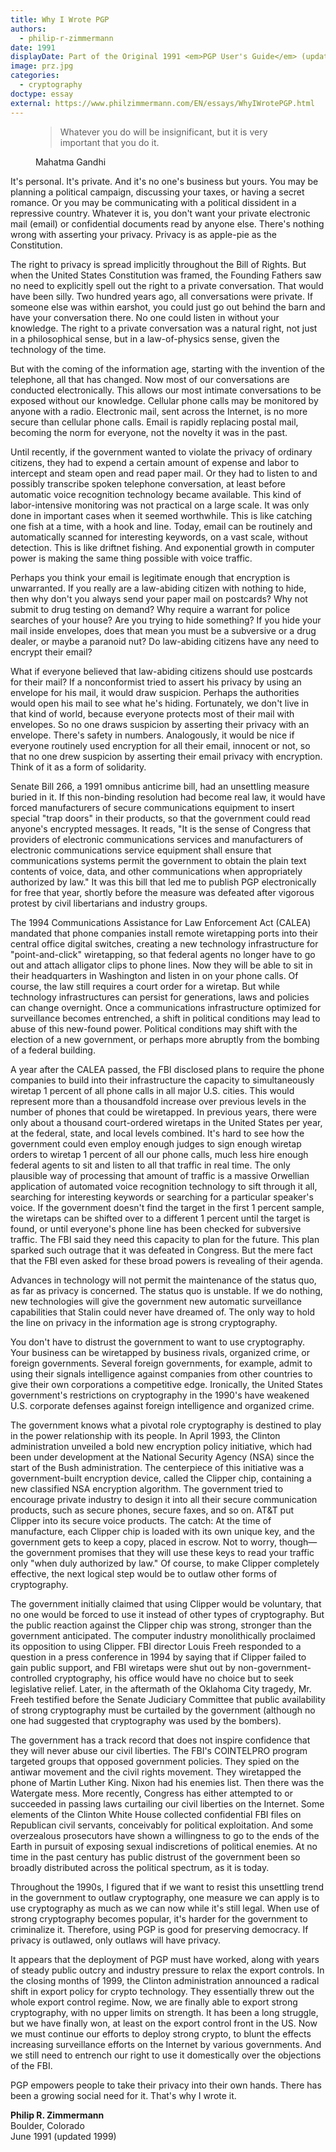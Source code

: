 ```yaml
---
title: Why I Wrote PGP
authors:
  - philip-r-zimmermann
date: 1991
displayDate: Part of the Original 1991 <em>PGP User's Guide</em> (updated in 1999)
image: prz.jpg
categories:
  - cryptography
doctype: essay
external: https://www.philzimmermann.com/EN/essays/WhyIWrotePGP.html
---
```


<figure>
  <blockquote>
    <p>Whatever you do will be insignificant, but it is very important that you do it.</p>
  </blockquote>
  <figcaption>Mahatma Gandhi</figcaption>
</figure>

It's personal. It's private. And it's no one's business but yours. You may be planning a political campaign, discussing your taxes, or having a secret romance. Or you may be communicating with a political dissident in a repressive country. Whatever it is, you don't want your private electronic mail (email) or confidential documents read by anyone else. There's nothing wrong with asserting your privacy. Privacy is as apple-pie as the Constitution.

The right to privacy is spread implicitly throughout the Bill of Rights. But when the United States Constitution was framed, the Founding Fathers saw no need to explicitly spell out the right to a private conversation. That would have been silly. Two hundred years ago, all conversations were private. If someone else was within earshot, you could just go out behind the barn and have your conversation there. No one could listen in without your knowledge. The right to a private conversation was a natural right, not just in a philosophical sense, but in a law-of-physics sense, given the technology of the time.

But with the coming of the information age, starting with the invention of the telephone, all that has changed. Now most of our conversations are conducted electronically. This allows our most intimate conversations to be exposed without our knowledge. Cellular phone calls may be monitored by anyone with a radio. Electronic mail, sent across the Internet, is no more secure than cellular phone calls. Email is rapidly replacing postal mail, becoming the norm for everyone, not the novelty it was in the past.

Until recently, if the government wanted to violate the privacy of ordinary citizens, they had to expend a certain amount of expense and labor to intercept and steam open and read paper mail. Or they had to listen to and possibly transcribe spoken telephone conversation, at least before automatic voice recognition technology became available. This kind of labor-intensive monitoring was not practical on a large scale. It was only done in important cases when it seemed worthwhile. This is like catching one fish at a time, with a hook and line. Today, email can be routinely and automatically scanned for interesting keywords, on a vast scale, without detection. This is like driftnet fishing. And exponential growth in computer power is making the same thing possible with voice traffic.

Perhaps you think your email is legitimate enough that encryption is unwarranted. If you really are a law-abiding citizen with nothing to hide, then why don't you always send your paper mail on postcards? Why not submit to drug testing on demand? Why require a warrant for police searches of your house? Are you trying to hide something? If you hide your mail inside envelopes, does that mean you must be a subversive or a drug dealer, or maybe a paranoid nut? Do law-abiding citizens have any need to encrypt their email?

What if everyone believed that law-abiding citizens should use postcards for their mail? If a nonconformist tried to assert his privacy by using an envelope for his mail, it would draw suspicion. Perhaps the authorities would open his mail to see what he's hiding. Fortunately, we don't live in that kind of world, because everyone protects most of their mail with envelopes. So no one draws suspicion by asserting their privacy with an envelope. There's safety in numbers. Analogously, it would be nice if everyone routinely used encryption for all their email, innocent or not, so that no one drew suspicion by asserting their email privacy with encryption. Think of it as a form of solidarity.

Senate Bill 266, a 1991 omnibus anticrime bill, had an unsettling measure buried in it. If this non-binding resolution had become real law, it would have forced manufacturers of secure communications equipment to insert special "trap doors" in their products, so that the government could read anyone's encrypted messages. It reads, "It is the sense of Congress that providers of electronic communications services and manufacturers of electronic communications service equipment shall ensure that communications systems permit the government to obtain the plain text contents of voice, data, and other communications when appropriately authorized by law." It was this bill that led me to publish PGP electronically for free that year, shortly before the measure was defeated after vigorous protest by civil libertarians and industry groups.

The 1994 Communications Assistance for Law Enforcement Act (CALEA) mandated that phone companies install remote wiretapping ports into their central office digital switches, creating a new technology infrastructure for "point-and-click" wiretapping, so that federal agents no longer have to go out and attach alligator clips to phone lines. Now they will be able to sit in their headquarters in Washington and listen in on your phone calls. Of course, the law still requires a court order for a wiretap. But while technology infrastructures can persist for generations, laws and policies can change overnight. Once a communications infrastructure optimized for surveillance becomes entrenched, a shift in political conditions may lead to abuse of this new-found power. Political conditions may shift with the election of a new government, or perhaps more abruptly from the bombing of a federal building.

A year after the CALEA passed, the FBI disclosed plans to require the phone companies to build into their infrastructure the capacity to simultaneously wiretap 1 percent of all phone calls in all major U.S. cities. This would represent more than a thousandfold increase over previous levels in the number of phones that could be wiretapped. In previous years, there were only about a thousand court-ordered wiretaps in the United States per year, at the federal, state, and local levels combined. It's hard to see how the government could even employ enough judges to sign enough wiretap orders to wiretap 1 percent of all our phone calls, much less hire enough federal agents to sit and listen to all that traffic in real time. The only plausible way of processing that amount of traffic is a massive Orwellian application of automated voice recognition technology to sift through it all, searching for interesting keywords or searching for a particular speaker's voice. If the government doesn't find the target in the first 1 percent sample, the wiretaps can be shifted over to a different 1 percent until the target is found, or until everyone's phone line has been checked for subversive traffic. The FBI said they need this capacity to plan for the future. This plan sparked such outrage that it was defeated in Congress. But the mere fact that the FBI even asked for these broad powers is revealing of their agenda.

Advances in technology will not permit the maintenance of the status quo, as far as privacy is concerned. The status quo is unstable. If we do nothing, new technologies will give the government new automatic surveillance capabilities that Stalin could never have dreamed of. The only way to hold the line on privacy in the information age is strong cryptography.

You don't have to distrust the government to want to use cryptography. Your business can be wiretapped by business rivals, organized crime, or foreign governments. Several foreign governments, for example, admit to using their signals intelligence against companies from other countries to give their own corporations a competitive edge. Ironically, the United States government's restrictions on cryptography in the 1990's have weakened U.S. corporate defenses against foreign intelligence and organized crime.

The government knows what a pivotal role cryptography is destined to play in the power relationship with its people. In April 1993, the Clinton administration unveiled a bold new encryption policy initiative, which had been under development at the National Security Agency (NSA) since the start of the Bush administration. The centerpiece of this initiative was a government-built encryption device, called the Clipper chip, containing a new classified NSA encryption algorithm. The government tried to encourage private industry to design it into all their secure communication products, such as secure phones, secure faxes, and so on. AT&T put Clipper into its secure voice products. The catch: At the time of manufacture, each Clipper chip is loaded with its own unique key, and the government gets to keep a copy, placed in escrow. Not to worry, though&mdash;the government promises that they will use these keys to read your traffic only "when duly authorized by law." Of course, to make Clipper completely effective, the next logical step would be to outlaw other forms of cryptography.

The government initially claimed that using Clipper would be voluntary, that no one would be forced to use it instead of other types of cryptography. But the public reaction against the Clipper chip was strong, stronger than the government anticipated. The computer industry monolithically proclaimed its opposition to using Clipper. FBI director Louis Freeh responded to a question in a press conference in 1994 by saying that if Clipper failed to gain public support, and FBI wiretaps were shut out by non-government-controlled cryptography, his office would have no choice but to seek legislative relief. Later, in the aftermath of the Oklahoma City tragedy, Mr. Freeh testified before the Senate Judiciary Committee that public availability of strong cryptography must be curtailed by the government (although no one had suggested that cryptography was used by the bombers).

The government has a track record that does not inspire confidence that they will never abuse our civil liberties. The FBI's COINTELPRO program targeted groups that opposed government policies. They spied on the antiwar movement and the civil rights movement. They wiretapped the phone of Martin Luther King. Nixon had his enemies list. Then there was the Watergate mess. More recently, Congress has either attempted to or succeeded in passing laws curtailing our civil liberties on the Internet. Some elements of the Clinton White House collected confidential FBI files on Republican civil servants, conceivably for political exploitation. And some overzealous prosecutors have shown a willingness to go to the ends of the Earth in pursuit of exposing sexual indiscretions of political enemies. At no time in the past century has public distrust of the government been so broadly distributed across the political spectrum, as it is today.

Throughout the 1990s, I figured that if we want to resist this unsettling trend in the government to outlaw cryptography, one measure we can apply is to use cryptography as much as we can now while it's still legal. When use of strong cryptography becomes popular, it's harder for the government to criminalize it. Therefore, using PGP is good for preserving democracy. If privacy is outlawed, only outlaws will have privacy.

It appears that the deployment of PGP must have worked, along with years of steady public outcry and industry pressure to relax the export controls. In the closing months of 1999, the Clinton administration announced a radical shift in export policy for crypto technology. They essentially threw out the whole export control regime. Now, we are finally able to export strong cryptography, with no upper limits on strength. It has been a long struggle, but we have finally won, at least on the export control front in the US. Now we must continue our efforts to deploy strong crypto, to blunt the effects increasing surveillance efforts on the Internet by various governments. And we still need to entrench our right to use it domestically over the objections of the FBI.

PGP empowers people to take their privacy into their own hands. There has been a growing social need for it. That's why I wrote it.

**Philip R. Zimmermann**\
Boulder, Colorado\
June 1991 (updated 1999)
